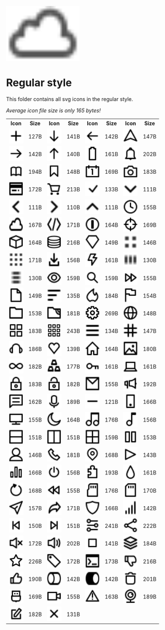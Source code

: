 
<img src="../dream.svg" width=200 height=150/>

# **Regular style**

This folder contains all svg icons in the regular style.

*Average icon file size is only 165 bytes!*

<table><tr><th>Icon</th><th>Size</th><th>Icon</th><th>Size</th><th>Icon</th><th>Size</th><th>Icon</th><th>Size</th></tr><tr><td><img width=40 height=40 src="add.svg"></td><td>127B</td><td><img width=40 height=40 src="arrow-down.svg"></td><td>141B</td><td><img width=40 height=40 src="arrow-left.svg"></td><td>142B</td><td><img width=40 height=40 src="arrow-nav.svg"></td><td>147B</td></tr><td><img width=40 height=40 src="arrow-right.svg"></td><td>142B</td><td><img width=40 height=40 src="arrow-up.svg"></td><td>140B</td><td><img width=40 height=40 src="battery.svg"></td><td>161B</td><td><img width=40 height=40 src="bell.svg"></td><td>202B</td></tr><td><img width=40 height=40 src="book.svg"></td><td>194B</td><td><img width=40 height=40 src="bookmark.svg"></td><td>148B</td><td><img width=40 height=40 src="calendar.svg"></td><td>169B</td><td><img width=40 height=40 src="camera.svg"></td><td>183B</td></tr><td><img width=40 height=40 src="card.svg"></td><td>172B</td><td><img width=40 height=40 src="cart.svg"></td><td>213B</td><td><img width=40 height=40 src="check-mark.svg"></td><td>133B</td><td><img width=40 height=40 src="chevron-down.svg"></td><td>111B</td></tr><td><img width=40 height=40 src="chevron-left.svg"></td><td>111B</td><td><img width=40 height=40 src="chevron-right.svg"></td><td>110B</td><td><img width=40 height=40 src="chevron-up.svg"></td><td>111B</td><td><img width=40 height=40 src="clock.svg"></td><td>155B</td></tr><td><img width=40 height=40 src="cloud.svg"></td><td>167B</td><td><img width=40 height=40 src="code.svg"></td><td>171B</td><td><img width=40 height=40 src="coin.svg"></td><td>164B</td><td><img width=40 height=40 src="crosshair.svg"></td><td>169B</td></tr><td><img width=40 height=40 src="cube.svg"></td><td>164B</td><td><img width=40 height=40 src="database.svg"></td><td>216B</td><td><img width=40 height=40 src="diamond.svg"></td><td>149B</td><td><img width=40 height=40 src="dot-2x2.svg"></td><td>146B</td></tr><td><img width=40 height=40 src="dot-3x3.svg"></td><td>171B</td><td><img width=40 height=40 src="download.svg"></td><td>156B</td><td><img width=40 height=40 src="electricity.svg"></td><td>161B</td><td><img width=40 height=40 src="ellipsis-h.svg"></td><td>130B</td></tr><td><img width=40 height=40 src="ellipsis-v.svg"></td><td>130B</td><td><img width=40 height=40 src="eye.svg"></td><td>159B</td><td><img width=40 height=40 src="eyeglass.svg"></td><td>159B</td><td><img width=40 height=40 src="fast-forward.svg"></td><td>155B</td></tr><td><img width=40 height=40 src="file.svg"></td><td>149B</td><td><img width=40 height=40 src="filter.svg"></td><td>135B</td><td><img width=40 height=40 src="fire.svg"></td><td>184B</td><td><img width=40 height=40 src="flag.svg"></td><td>154B</td></tr><td><img width=40 height=40 src="folder.svg"></td><td>153B</td><td><img width=40 height=40 src="ftp.svg"></td><td>181B</td><td><img width=40 height=40 src="gear.svg"></td><td>269B</td><td><img width=40 height=40 src="globe.svg"></td><td>148B</td></tr><td><img width=40 height=40 src="grid-2x2.svg"></td><td>183B</td><td><img width=40 height=40 src="grid-3x3.svg"></td><td>243B</td><td><img width=40 height=40 src="hamburger.svg"></td><td>134B</td><td><img width=40 height=40 src="hashtag.svg"></td><td>147B</td></tr><td><img width=40 height=40 src="headset.svg"></td><td>186B</td><td><img width=40 height=40 src="heart.svg"></td><td>139B</td><td><img width=40 height=40 src="home.svg"></td><td>164B</td><td><img width=40 height=40 src="image.svg"></td><td>180B</td></tr><td><img width=40 height=40 src="infinity.svg"></td><td>182B</td><td><img width=40 height=40 src="ingot.svg"></td><td>177B</td><td><img width=40 height=40 src="key.svg"></td><td>161B</td><td><img width=40 height=40 src="laptop.svg"></td><td>161B</td></tr><td><img width=40 height=40 src="lock-closed.svg"></td><td>183B</td><td><img width=40 height=40 src="lock-open.svg"></td><td>182B</td><td><img width=40 height=40 src="mail.svg"></td><td>155B</td><td><img width=40 height=40 src="megaphone.svg"></td><td>192B</td></tr><td><img width=40 height=40 src="message.svg"></td><td>162B</td><td><img width=40 height=40 src="microphone.svg"></td><td>189B</td><td><img width=40 height=40 src="minus.svg"></td><td>121B</td><td><img width=40 height=40 src="mobile.svg"></td><td>166B</td></tr><td><img width=40 height=40 src="monitor.svg"></td><td>155B</td><td><img width=40 height=40 src="moon.svg"></td><td>164B</td><td><img width=40 height=40 src="note-double.svg"></td><td>176B</td><td><img width=40 height=40 src="note.svg"></td><td>156B</td></tr><td><img width=40 height=40 src="panel-1x2.svg"></td><td>151B</td><td><img width=40 height=40 src="panel-2x1.svg"></td><td>151B</td><td><img width=40 height=40 src="panel-2x2.svg"></td><td>159B</td><td><img width=40 height=40 src="pause.svg"></td><td>153B</td></tr><td><img width=40 height=40 src="person.svg"></td><td>146B</td><td><img width=40 height=40 src="phone.svg"></td><td>181B</td><td><img width=40 height=40 src="pin-mark.svg"></td><td>168B</td><td><img width=40 height=40 src="play.svg"></td><td>143B</td></tr><td><img width=40 height=40 src="poll.svg"></td><td>166B</td><td><img width=40 height=40 src="power.svg"></td><td>156B</td><td><img width=40 height=40 src="puzzle.svg"></td><td>193B</td><td><img width=40 height=40 src="raindrop.svg"></td><td>161B</td></tr><td><img width=40 height=40 src="refresh.svg"></td><td>168B</td><td><img width=40 height=40 src="rewind.svg"></td><td>155B</td><td><img width=40 height=40 src="sd-micro.svg"></td><td>176B</td><td><img width=40 height=40 src="sd.svg"></td><td>170B</td></tr><td><img width=40 height=40 src="send.svg"></td><td>157B</td><td><img width=40 height=40 src="share.svg"></td><td>171B</td><td><img width=40 height=40 src="shield.svg"></td><td>166B</td><td><img width=40 height=40 src="signal.svg"></td><td>142B</td></tr><td><img width=40 height=40 src="skip-backward.svg"></td><td>150B</td><td><img width=40 height=40 src="skip-forward.svg"></td><td>151B</td><td><img width=40 height=40 src="sliders.svg"></td><td>241B</td><td><img width=40 height=40 src="social.svg"></td><td>222B</td></tr><td><img width=40 height=40 src="speaker-off.svg"></td><td>172B</td><td><img width=40 height=40 src="speaker-on.svg"></td><td>202B</td><td><img width=40 height=40 src="square.svg"></td><td>141B</td><td><img width=40 height=40 src="stack.svg"></td><td>184B</td></tr><td><img width=40 height=40 src="star.svg"></td><td>226B</td><td><img width=40 height=40 src="tag.svg"></td><td>172B</td><td><img width=40 height=40 src="terminal.svg"></td><td>173B</td><td><img width=40 height=40 src="thumbs-down.svg"></td><td>216B</td></tr><td><img width=40 height=40 src="thumbs-up.svg"></td><td>190B</td><td><img width=40 height=40 src="toggle-off.svg"></td><td>142B</td><td><img width=40 height=40 src="toggle-on.svg"></td><td>142B</td><td><img width=40 height=40 src="trash.svg"></td><td>201B</td></tr><td><img width=40 height=40 src="usb.svg"></td><td>169B</td><td><img width=40 height=40 src="video.svg"></td><td>155B</td><td><img width=40 height=40 src="warning.svg"></td><td>163B</td><td><img width=40 height=40 src="webcam.svg"></td><td>189B</td></tr><td><img width=40 height=40 src="write.svg"></td><td>182B</td><td><img width=40 height=40 src="x-mark.svg"></td><td>131B</td></table>
    